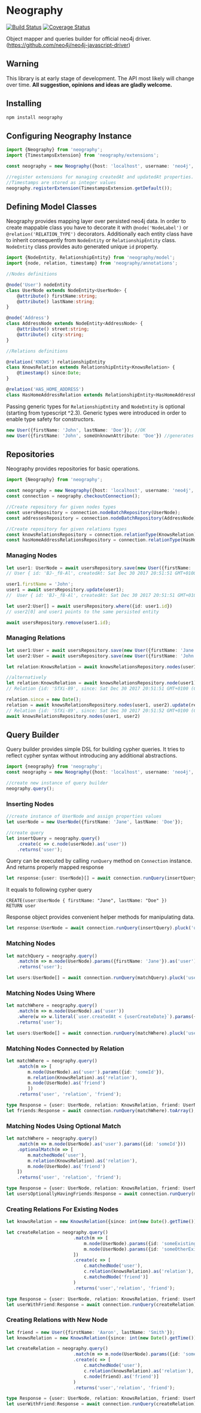 # Neography

[![Build Status](https://travis-ci.org/robak86/neography.svg?branch=master)](https://travis-ci.org/robak86/neography)
[![Coverage Status](https://coveralls.io/repos/github/robak86/neography/badge.svg?branch=master&service=github)](https://coveralls.io/github/robak86/neography?branch=simplify_types)

Object mapper and queries builder for official neo4j driver. (https://github.com/neo4j/neo4j-javascript-driver)

## Warning 
This library is at early stage of development. The API most likely will change over time.
**All suggestion, opinions and ideas are gladly welcome.**


## Installing

```bash
npm install neography
```


## Configuring Neography Instance
```typescript
import {Neography} from 'neography';
import {TimestampsExtension} from 'neography/extensions';

const neography = new Neography({host: 'localhost', username: 'neo4j', password: 'password'});

//register extensions for managing createdAt and updatedAt properties. 
//Timestamps are stored as integer values
neography.registerExtension(TimestampsExtension.getDefault()); 

```

## Defining Model Classes

Neography provides mapping layer over persisted neo4j data. In order to create mappable class 
you have to decorate it with ```@node('NodeLabel')``` or ```@relation('RELATION_TYPE')``` decorators. Additionally each 
entity class have to inherit consequently from ```NodeEntity``` or ```RelationshipEntity``` class. ```NodeEntity``` class
provides auto generated unique ```id``` property.

 
```typescript
import {NodeEntity, RelationshipEntity} from 'neography/model';
import {node, relation, timestamp} from 'neography/annotations';

//Nodes definitions

@node('User') nodeEntity
class UserNode extends NodeEntity<UserNode> { 
    @attribute() firstName:string;
    @attribute() lastName:string;
}

@node('Address')
class AddressNode extends NodeEntity<AddressNode> {
    @attribute() street:string;
    @attribute() city:string;
}

//Relations definitions

@relation('KNOWS') relationshipEntity
class KnowsRelation extends RelationshipEntity<KnowsRelation> {
    @timestamp() since:Date;
}

@relation('HAS_HOME_ADDRESS')
class HasHomeAddressRelation extends RelationshipEntity<HasHomeAddressRelation>{}

```

Passing generic types for ```RelationshipEntity``` and ```NodeEntity``` is optional (starting from typescript ^2.3).
Generic types were introduced in order to enable type safety for constructors.

```typescript
new User({firstName: 'John', lastName: 'Doe'}); //OK
new User({firstName: 'John', someUnknownAttribute: 'Doe'}) //generates compile time error

```

## Repositories

Neography provides repositories for basic operations.

```typescript
import {Neography} from 'neography';

const neography = new Neography({host: 'localhost', username: 'neo4j', password: 'password'});
const connection = neography.checkoutConnection();

//Create repository for given nodes types
const usersRepository = connection.nodeBatchRepository(UserNode);
const addressesRepository = connection.nodeBatchRepository(AddressNode);

//Create repository for given relations types
const knowsRelationsRepository = connection.relationType(KnowsRelation);
const hasHomeAddressRelationsRepository = connection.relationType(HasHomeAddressRelation);
```

### Managing Nodes 

```typescript
let user1: UserNode = await usersRepository.save(new User({firstName: 'Jane', lastName: 'Doe'}));
// User { id: 'BJ-_f8-Al', createdAt: Sat Dec 30 2017 20:51:51 GMT+0100 (CET), updatedAt: ..., firstName: 'Jane', lastName: 'Doe'}

user1.firstName = 'John';
user1 = await usersRepository.update(user1);
//  User { id: 'BJ-_f8-Al', createdAt: Sat Dec 30 2017 20:51:51 GMT+0100 (CET), updatedAt: ..., firstName: 'John', lastName: 'Doe'}

let user2:User[] = await usersRepository.where({id: user1.id})
// user2[0] and user1 points to the same persisted entity

await usersRepository.remove(user1.id);
```

### Managing Relations

```typescript
let user1:User = await usersRepository.save(new User({firstName: 'Jane', lastName: 'Doe'}));
let user2:User = await usersRepository.save(new User({firstName: 'John', lastName: 'Smith'}));

let relation:KnowsRelation = await knowsRelationsRepository.nodes(user1, user2).connectWith(new KnowsRelation({since: new Date()}));

//alternatively
let relation:KnowsRelation = await knowsRelationsRepository.node(user1).connectTo(user2, new KnowsRelation({since: new Date()}));
// Relation {id: 'SfXi-89', since: Sat Dec 30 2017 20:51:51 GMT+0100 (CET)}

relation.since = new Date();
relation = await knowsRelationsRepository.nodes(user1, user2).update(relation);
// Relation {id: 'SfXi-89', since: Sat Dec 30 2017 20:51:52 GMT+0100 (CET)}
await knowsRelationsRepository.nodes(user1, user2)
```

## Query Builder
Query builder provides simple DSL for building cypher queries.
It tries to reflect cypher syntax without introducing any additional abstractions.  


```typescript 
import {neography} from 'neography';
const neography = new Neography({host: 'localhost', username: 'neo4j', password: 'password'});

//create new instance of query builder
neography.query();
```

### Inserting Nodes
```typescript
//create instance of UserNode and assign properties values
let userNode = new UserNode({firstName: 'Jane', lastName: 'Doe'});

//create query
let insertQuery = neography.query()
    .create(c => c.node(userNode).as('user'))
    .returns('user');
```

Query can be executed by calling ```runQuery``` method on ```Connection``` instance. And returns properly mapped response

```typescript
let response:{user: UserNode}[] = await connection.runQuery(insertQuery).toArray();
```
It equals to following cypher query
```cypher
CREATE(user:UserNode { firstName: "Jane", lastName: "Doe" })
RETURN user
```

Response object provides convenient helper methods for manipulating data. 

```typescript
let response:UserNode = await connection.runQuery(insertQuery).pluck('user').first();
```

### Matching Nodes

```typescript
let matchQuery = neography.query()
    .match(m => m.node(UserNode).params({firstName: 'Jane'}).as('user'))
    .returns('user');

let users:UserNode[] = await connection.runQuery(matchQuery).pluck('user').toArray();
```

### Matching Nodes Using Where

```typescript
let matchWhere = neography.query()
    .match(m => m.node(UserNode).as('user'))
    .where(w => w.literal(`user.createdAt < {userCreateDate}`).params({userCreateDate: int(new Date('2016-12-31').getTime())}))
    .returns('user');

let users:UserNode[] = await connection.runQuery(matchWhere).pluck('user').toArray();
```

### Matching Nodes Connected by Relation

```typescript
let matchWhere = neography.query()
    .match(m => [
        m.node(UserNode).as('user').params({id: 'someId'}),
        m.relation(KnowsRelation).as('relation'),
        m.node(UserNode).as('friend')
        ])
    .returns('user', 'relation', 'friend');

type Response = {user: UserNode, relation: KnowsRelation, friend: UserNode};
let friends:Response = await connection.runQuery(matchWhere).toArray();
```

### Matching Nodes Using Optional Match

```typescript
let matchWhere = neography.query()
    .match(m => m.node(UserNode).as('user').params({id: 'someId'}))
    .optionalMatch(m => [
        m.matchedNode('user'),
        m.relation(KnowsRelation).as('relation'),
        m.node(UserNode).as('friend')
    ])
    .returns('user', 'relation', 'friend');

type Response = {user: UserNode, relation: KnowsRelation, friend: UserNode};
let usersOptionallyHavingFriends:Response = await connection.runQuery(matchWhere).toArray();
```

### Creating Relations For Existing Nodes

```typescript
let knowsRelation = new KnowsRelation({since: int(new Date().getTime())})

let createRelation = neography.query()
                         .match(m => [
                             m.node(UserNode).params({id: 'someExistingId'}).as('user'),
                             m.node(UserNode).params({id: 'someOtherExistingId'}).as('friend')
                         ])
                         .create(c => [
                             c.matchedNode('user'),
                             c.relation(knowsRelation).as('relation'),
                             c.matchedNode('friend')]
                         )
                         .returns('user','relation', 'friend');

type Response = {user: UserNode, relation: KnowsRelation, friend: UserNode};
let userWithFriend:Response = await connection.runQuery(createRelation).toArray();
```

### Creating Relations with New Node

```typescript
let friend = new User({firstName: 'Aaron', lastName: 'Smith'});
let knowsRelation = new KnowsRelation({since: int(new Date().getTime())})

let createRelation = neography.query()
                         .match(m => m.node(UserNode).params({id: 'someExistingId'}).as('user'))
                         .create(c => [
                             c.matchedNode('user'),
                             c.relation(knowsRelation).as('relation'),
                             c.node(friend).as('friend')]
                         )
                         .returns('user','relation', 'friend');

type Response = {user: UserNode, relation: KnowsRelation, friend: UserNode};
let userWithFriend:Response = await connection.runQuery(createRelation).toArray();
```